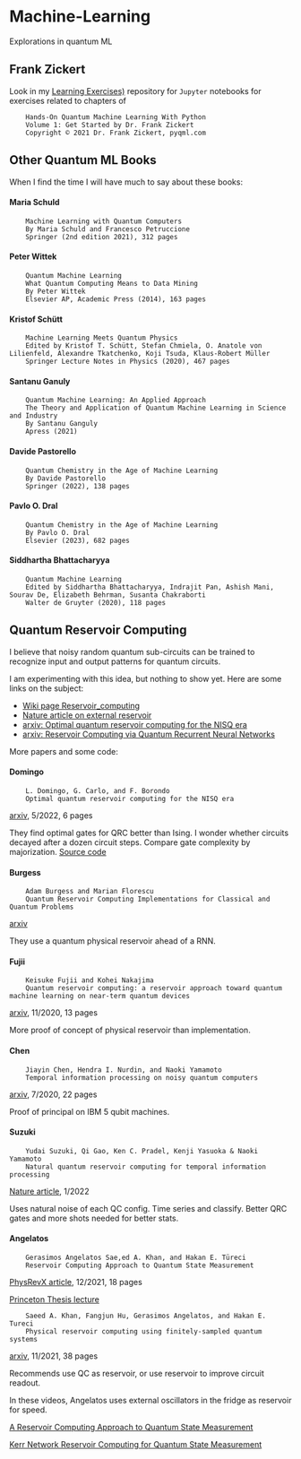 # Machine-Learning
Explorations in quantum ML

## Frank Zickert
Look in my [Learning Exercises)](https://github.com/rfryeSigma/Learning_Excercises) repository for `Jupyter` notebooks for exercises related to chapters of
```
    Hands-On Quantum Machine Learning With Python
    Volume 1: Get Started by Dr. Frank Zickert
    Copyright © 2021 Dr. Frank Zickert, pyqml.com
```

## Other Quantum ML Books

When I find the time I will have much to say about these books:

#### Maria Schuld
```
    Machine Learning with Quantum Computers
    By Maria Schuld and Francesco Petruccione
    Springer (2nd edition 2021), 312 pages
```

#### Peter Wittek
```
    Quantum Machine Learning
    What Quantum Computing Means to Data Mining
    By Peter Wittek
    Elsevier AP, Academic Press (2014), 163 pages
```

#### Kristof Schütt
```
    Machine Learning Meets Quantum Physics
    Edited by Kristof T. Schütt, Stefan Chmiela, O. Anatole von Lilienfeld, Alexandre Tkatchenko, Koji Tsuda, Klaus-Robert Müller
    Springer Lecture Notes in Physics (2020), 467 pages
````

#### Santanu Ganuly
```
    Quantum Machine Learning: An Applied Approach
    The Theory and Application of Quantum Machine Learning in Science and Industry
    By Santanu Ganguly
    Apress (2021)
````

#### Davide Pastorello
```
    Quantum Chemistry in the Age of Machine Learning
    By Davide Pastorello
    Springer (2022), 138 pages
````

#### Pavlo O. Dral
```
    Quantum Chemistry in the Age of Machine Learning
    By Pavlo O. Dral
    Elsevier (2023), 682 pages
````

#### Siddhartha Bhattacharyya
```
    Quantum Machine Learning
    Edited by Siddhartha Bhattacharyya, Indrajit Pan, Ashish Mani, Sourav De, Elizabeth Behrman, Susanta Chakraborti
    Walter de Gruyter (2020), 118 pages
````

## Quantum Reservoir Computing
I believe that noisy random quantum sub-circuits can be trained to recognize input and output patterns for quantum circuits.

I am experimenting with this idea, but nothing to show yet. Here are some links on the subject:
- [Wiki page Reservoir_computing](https://en.wikipedia.org/wiki/Reservoir_computing)
- [Nature article on external reservoir](https://www.nature.com/articles/s41598-022-05061-w)
- [arxiv: Optimal quantum reservoir computing for the NISQ era](https://arxiv.org/abs/2205.10107)
- [arxiv: Reservoir Computing via Quantum Recurrent Neural Networks](https://arxiv.org/abs/2211.02612)

More papers and some code:

#### Domingo
```
    L. Domingo, G. Carlo, and F. Borondo
    Optimal quantum reservoir computing for the NISQ era
```

[arxiv](https://arxiv.org/pdf/2205.10107.pdf), 5/2022, 6 pages

They find optimal gates for QRC better than Ising.
I wonder whether circuits decayed after a dozen circuit steps.
Compare gate complexity by majorization.
[Source code](https://github.com/laiadc/Optimal_QRC)

#### Burgess
```
    Adam Burgess and Marian Florescu
    Quantum Reservoir Computing Implementations for Classical and Quantum Problems
```

[arxiv](https://arxiv.org/pdf/2211.08567.pdf)

They use a quantum physical reservoir ahead of a RNN.

#### Fujii
```
    Keisuke Fujii and Kohei Nakajima
    Quantum reservoir computing: a reservoir approach toward quantum machine learning on near-term quantum devices
```

[arxiv](https://arxiv.org/pdf/2011.04890.pdf), 11/2020, 13 pages

More proof of concept of physical reservoir than implementation.

#### Chen
```
    Jiayin Chen, Hendra I. Nurdin, and Naoki Yamamoto
    Temporal information processing on noisy quantum computers
```

[arxiv](https://arxiv.org/pdf/2001.09498.pdf), 7/2020, 22 pages

Proof of principal on IBM 5 qubit machines.

#### Suzuki
```
    Yudai Suzuki, Qi Gao, Ken C. Pradel, Kenji Yasuoka & Naoki Yamamoto
    Natural quantum reservoir computing for temporal information processing
```

[Nature article](https://www.nature.com/articles/s41598-022-05061-w), 1/2022

Uses natural noise of each QC config. Time series and classify.
Better QRC gates and more shots needed for better stats.

#### Angelatos
```
    Gerasimos Angelatos Sae,ed A. Khan, and Hakan E. Türeci
    Reservoir Computing Approach to Quantum State Measurement
```

[PhysRevX article](https://journals.aps.org/prx/pdf/10.1103/PhysRevX.11.041062), 12/2021, 18 pages

[Princeton Thesis lecture](https://ece.princeton.edu/events/reservoir-computing-and-quantum-systems)

```
    Saeed A. Khan, Fangjun Hu, Gerasimos Angelatos, and Hakan E. Tureci
    Physical reservoir computing using finitely-sampled quantum systems
```

[arxiv](https://arxiv.org/pdf/2110.13849.pdf), 11/2021, 38 pages

Recommends use QC as reservoir, or use reservoir to improve circuit readout.

In these videos, Angelatos uses external oscillators in the fridge as reservoir for speed.

[A Reservoir Computing Approach to Quantum State Measurement](https://www.youtube.com/watch?v=HHXMkjTAuqg&t=53s)

[Kerr Network Reservoir Computing for Quantum State Measurement](https://www.youtube.com/watch?v=WKFda_1KcMw)
